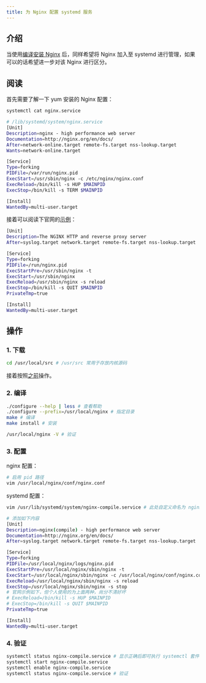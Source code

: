 ```yaml
---
title: 为 Nginx 配置 systemd 服务
---
```


## 介绍

当使用[编译安装 Nginx](/backend/nginx/install-nginx.html#编译安装) 后，同样希望将 Nginx 加入至 systemd 进行管理，如果可以的话希望进一步对该 Nginx 进行区分。



## 阅读

首先需要了解一下 yum 安装的 Nginx 配置：

```bash
systemctl cat nginx.service

# /lib/systemd/system/nginx.service
[Unit]
Description=nginx - high performance web server
Documentation=http://nginx.org/en/docs/
After=network-online.target remote-fs.target nss-lookup.target
Wants=network-online.target

[Service]
Type=forking
PIDFile=/var/run/nginx.pid
ExecStart=/usr/sbin/nginx -c /etc/nginx/nginx.conf
ExecReload=/bin/kill -s HUP $MAINPID
ExecStop=/bin/kill -s TERM $MAINPID

[Install]
WantedBy=multi-user.target
```

接着可以阅读下官网的[示例](https://www.nginx.com/resources/wiki/start/topics/examples/systemd/)：

```bash
[Unit]
Description=The NGINX HTTP and reverse proxy server
After=syslog.target network.target remote-fs.target nss-lookup.target

[Service]
Type=forking
PIDFile=/run/nginx.pid
ExecStartPre=/usr/sbin/nginx -t
ExecStart=/usr/sbin/nginx
ExecReload=/usr/sbin/nginx -s reload
ExecStop=/bin/kill -s QUIT $MAINPID
PrivateTmp=true

[Install]
WantedBy=multi-user.target
```



## 操作

### 1. 下载

```bash
cd /usr/local/src # /usr/src 常用于存放内核源码
```

接着按照[之前](/backend/nginx/install-nginx.html#_2-下载)操作。

### 2. 编译

```bash
./configure --help | less # 查看帮助
./configure --prefix=/usr/local/nginx # 指定目录
make # 编译
make install # 安装

/usr/local/nginx -V # 验证 
```

### 3. 配置

nginx 配置：

```bash
# 启用 pid 路径
vim /usr/local/nginx/conf/nginx.conf
```

systemd 配置：

```bash
vim /usr/lib/systemd/system/nginx-compile.service # 此处自定义命名为 nginx-compile

# 添加如下内容
[Unit]
Description=nginx(compile) - high performance web server
Documentation=http://nginx.org/en/docs/
After=syslog.target network.target remote-fs.target nss-lookup.target

[Service]
Type=forking
PIDFile=/usr/local/nginx/logs/nginx.pid
ExecStartPre=/usr/local/nginx/sbin/nginx -t
ExecStart=/usr/local/nginx/sbin/nginx -c /usr/local/nginx/conf/nginx.conf
ExecReload=/usr/local/nginx/sbin/nginx -s reload
ExecStop=/usr/local/nginx/sbin/nginx -s stop
# 官网示例如下，但个人使用的为上面两种，尚分不清好坏
# ExecReload=/bin/kill -s HUP $MAINPID
# ExecStop=/bin/kill -s QUIT $MAINPID
PrivateTmp=true

[Install]
WantedBy=multi-user.target
```

### 4. 验证

```bash
systemctl status nginx-compile.service # 显示正确后即可执行 systemctl 套件
systemctl start nginx-compile.service
systemctl enable nginx-compile.service
systemctl status nginx-compile.service # 验证
```

